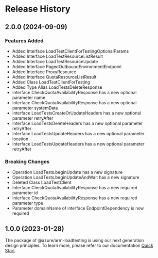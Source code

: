 # Release History
    
## 2.0.0 (2024-09-09)
    
### Features Added

  - Added Interface LoadTestClientForTestingOptionalParams
  - Added Interface LoadTestResourceListResult
  - Added Interface LoadTestResourceUpdate
  - Added Interface PagedOutboundEnvironmentEndpoint
  - Added Interface ProxyResource
  - Added Interface QuotaResourceListResult
  - Added Class LoadTestClientForTesting
  - Added Type Alias LoadTestsDeleteResponse
  - Interface CheckQuotaAvailabilityResponse has a new optional parameter name
  - Interface CheckQuotaAvailabilityResponse has a new optional parameter systemData
  - Interface LoadTestsCreateOrUpdateHeaders has a new optional parameter retryAfter
  - Interface LoadTestsDeleteHeaders has a new optional parameter retryAfter
  - Interface LoadTestsUpdateHeaders has a new optional parameter location
  - Interface LoadTestsUpdateHeaders has a new optional parameter retryAfter

### Breaking Changes

  - Operation LoadTests.beginUpdate has a new signature
  - Operation LoadTests.beginUpdateAndWait has a new signature
  - Deleted Class LoadTestClient
  - Interface CheckQuotaAvailabilityResponse has a new required parameter id
  - Interface CheckQuotaAvailabilityResponse has a new required parameter type
  - Parameter domainName of interface EndpointDependency is now required
    
    
## 1.0.0 (2023-01-28)

The package of @azure/arm-loadtesting is using our next generation design principles. To learn more, please refer to our documentation [Quick Start](https://aka.ms/azsdk/js/mgmt/quickstart).
